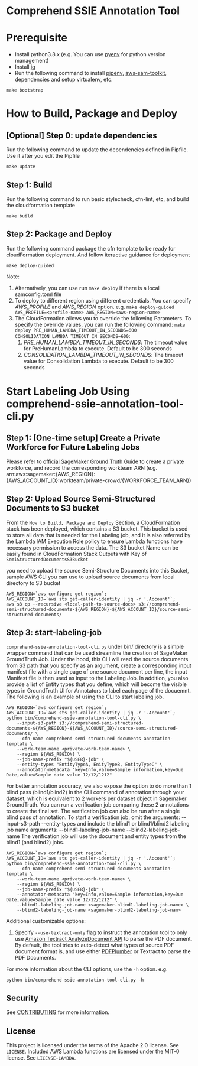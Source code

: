 # Comprehend SSIE Annotation Tool

# Prerequisite
* Install python3.8.x (e.g. You can use [pyenv](https://github.com/pyenv/pyenv) for python version management)
* Install [jq](https://stedolan.github.io/jq/download/)
* Run the following command to install [pipenv](https://pypi.org/project/pipenv/), [aws-sam-toolkit](https://docs.aws.amazon.com/serverless-application-model/latest/developerguide/what-is-sam.html), dependencies and setup virtualenv, etc.
```
make bootstrap
```

# How to Build, Package and Deploy
## [Optional] Step 0: update dependencies
Run the following command to update the dependencies defined in Pipfile.
Use it after you edit the Pipfile
```
make update
```

## Step 1: Build
Run the following command to run basic stylecheck, cfn-lint, etc, and build the cloudformation template
```
make build
```

## Step 2: Package and Deploy
Run the following command package the cfn template to be ready for cloudFormation deployment. And follow iteractive guidance for deployment
```
make deploy-guided
```

Note:
1. Alternatively, you can use run ```make deploy``` if there is a local samconfig.toml file
2. To deploy to different region using different credentials. You can specify *AWS_PROFILE* and *AWS_REGION* option. e.g. ```make deploy-guided AWS_PROFILE=<profile-name> AWS_REGION=<aws-region-name>```
3. The CloudFormation allows you to override the following Parameters. To specify the override values, you can run the following command: ```make deploy PRE_HUMAN_LAMBDA_TIMEOUT_IN_SECONDS=600 CONSOLIDATION_LAMBDA_TIMEOUT_IN_SECONDS=600```:
    1. *PRE_HUMAN_LAMBDA_TIMEOUT_IN_SECONDS*: The timeout value for PreHumanLambda to execute. Default to be 300 seconds
    2. *CONSOLIDATION_LAMBDA_TIMEOUT_IN_SECONDS*: The timeout value for Consolidation Lambda to execute. Default to be 300 seconds



# Start Labeling Job Using comprehend-ssie-annotation-tool-cli.py
## Step 1: [One-time setup] Create a Private Workforce for Future Labeling Jobs
Please refer to [official SageMaker Ground Truth Guide](https://docs.aws.amazon.com/sagemaker/latest/dg/sms-workforce-private-use-cognito.html) to create a private workforce, and record the corresponding workteam ARN (e.g. arn:aws:sagemaker:{AWS_REGION}:{AWS_ACCOUNT_ID}:workteam/private-crowd/{WORKFORCE_TEAM_ARN})

## Step 2: Upload Source Semi-Structured Documents to S3 bucket
From the `How to Build, Package and Deploy` Section, a CloudFormation stack has been deployed, which contains a S3 bucket. This bucket is used to store all data that is needed for the Labeling job, and it is also referred by the Lambda IAM Execution Role policy to ensure Lambda functions have necessary permission to access the data. The S3 bucket Name can be easily found in CloudFormation Stack Outputs with Key of `SemiStructuredDocumentsS3Bucket`

you need to upload the source Semi-Structure Documents into this Bucket, sample AWS CLI you can use to upload source documents from local directory to S3 bucket

```
AWS_REGION=`aws configure get region`;
AWS_ACCOUNT_ID=`aws sts get-caller-identity | jq -r '.Account'`;
aws s3 cp --recursive <local-path-to-source-docs> s3://comprehend-semi-structured-documents-${AWS_REGION}-${AWS_ACCOUNT_ID}/source-semi-structured-documents/
```

## Step 3: start-labeling-job
`comprehend-ssie-annotation-tool-cli.py` under bin/ directory is a simple wrapper command that can be used streamline the creation of SageMaker GroundTruth Job. Under the hood, this CLI will read the source documents from S3 path that you specify as an argument, create a corresponding input manifest file with a single page of one source document per line, the input Manifest file is then used as input to the Labeling Job. In addition, you also provide a list of Entity types that you define, which will become the visible types in GroundTruth UI for Annotators to label each page of the docuemnt. The following is an example of using the CLI to start labeling job.
```
AWS_REGION=`aws configure get region`;
AWS_ACCOUNT_ID=`aws sts get-caller-identity | jq -r '.Account'`;
python bin/comprehend-ssie-annotation-tool-cli.py \
    --input-s3-path s3://comprehend-semi-structured-documents-${AWS_REGION}-${AWS_ACCOUNT_ID}/source-semi-structured-documents/ \
    --cfn-name comprehend-semi-structured-documents-annotation-template \
    --work-team-name <private-work-team-name> \
    --region ${AWS_REGION} \
    --job-name-prefix "${USER}-job" \
    --entity-types "EntityTypeA, EnityTypeB, EntityTypeC" \
    --annotator-metadata "key=Info,value=Sample information,key=Due Date,value=Sample date value 12/12/1212"
```

For better annotation accuracy, we also expose the option to do more than 1 blind pass (blind1/blind2) in the CLI command of annotation through your dataset, which is equivalent to 2 workers per dataset object in Sagemaker GroundTruth. You can run a verification job comparing these 2 annotations to create the final set. The verification job can also be run after a single blind pass of annotation.
To start a verification job, omit the arguments:
--input-s3-path
--entity-types
and include the blind1 or blind1/blind2 labeling job name arguments:
--blind1-labeling-job-name
--blind2-labeling-job-name
The verification job will use the document and entity types from the blind1 (and blind2) jobs.
```
AWS_REGION=`aws configure get region`;
AWS_ACCOUNT_ID=`aws sts get-caller-identity | jq -r '.Account'`;
python bin/comprehend-ssie-annotation-tool-cli.py \
    --cfn-name comprehend-semi-structured-documents-annotation-template \
    --work-team-name <private-work-team-name> \
    --region ${AWS_REGION} \
    --job-name-prefix "${USER}-job" \
    --annotator-metadata "key=Info,value=Sample information,key=Due Date,value=Sample date value 12/12/1212" \
    --blind1-labeling-job-name <sagemaker-blind1-labeling-job-name> \
    --blind2-labeling-job-name <sagemaker-blind2-labeling-job-nam>
```

Additional customizable options:
1. Specify `--use-textract-only` flag to instruct the annotation tool to only use [Amazon Textract AnalyzeDocument API](https://docs.aws.amazon.com/textract/latest/dg/API_AnalyzeDocument.html) to parse the PDF document. By default, the tool tries to auto-detect what types of source PDF document format is, and use either [PDFPlumber](https://github.com/jsvine/pdfplumber) or Textract to parse the PDF Documents.

For more information about the CLI options, use the `-h` option. e.g.
```
python bin/comprehend-ssie-annotation-tool-cli.py -h
```


## Security

See [CONTRIBUTING](CONTRIBUTING.md#security-issue-notifications) for more information.

## License

This project is licensed under the terms of the Apache 2.0 license. See `LICENSE`.
Included AWS Lambda functions are licensed under the MIT-0 license. See `LICENSE-LAMBDA`.
